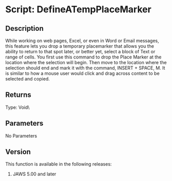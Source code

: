 # Script: DefineATempPlaceMarker

## Description

While working on web pages, Excel, or even in Word or Email messages,
this feature lets you drop a temporary placemarker that allows you the
ability to return to that spot later, or better yet, select a block of
Text or range of cells. You first use this command to drop the Place
Marker at the location where the selection will begin. Then move to the
location where the selection should end and mark it with the command,
INSERT + SPACE, M. It is similar to how a mouse user would click and
drag across content to be selected and copied.

## Returns

Type: Void\

## Parameters

No Parameters

## Version

This function is available in the following releases:

1.  JAWS 5.00 and later
